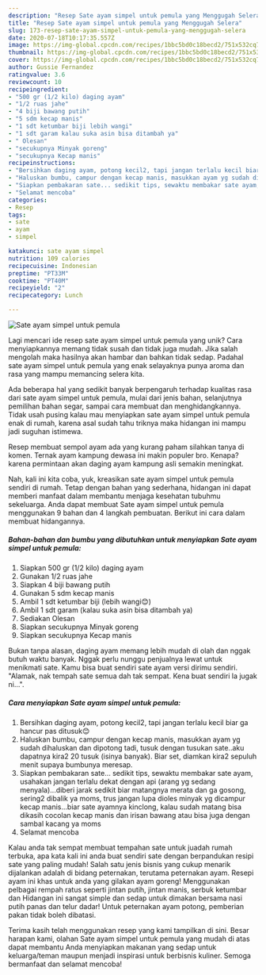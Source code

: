 ```yaml
---
description: "Resep Sate ayam simpel untuk pemula yang Menggugah Selera"
title: "Resep Sate ayam simpel untuk pemula yang Menggugah Selera"
slug: 173-resep-sate-ayam-simpel-untuk-pemula-yang-menggugah-selera
date: 2020-07-18T10:17:35.557Z
image: https://img-global.cpcdn.com/recipes/1bbc5bd0c18becd2/751x532cq70/sate-ayam-simpel-untuk-pemula-foto-resep-utama.jpg
thumbnail: https://img-global.cpcdn.com/recipes/1bbc5bd0c18becd2/751x532cq70/sate-ayam-simpel-untuk-pemula-foto-resep-utama.jpg
cover: https://img-global.cpcdn.com/recipes/1bbc5bd0c18becd2/751x532cq70/sate-ayam-simpel-untuk-pemula-foto-resep-utama.jpg
author: Gussie Fernandez
ratingvalue: 3.6
reviewcount: 10
recipeingredient:
- "500 gr (1/2 kilo) daging ayam"
- "1/2 ruas jahe"
- "4 biji bawang putih"
- "5 sdm kecap manis"
- "1 sdt ketumbar biji lebih wangi"
- "1 sdt garam kalau suka asin bisa ditambah ya"
- " Olesan"
- "secukupnya Minyak goreng"
- "secukupnya Kecap manis"
recipeinstructions:
- "Bersihkan daging ayam, potong kecil2, tapi jangan terlalu kecil biar ga hancur pas ditusuk😊"
- "Haluskan bumbu, campur dengan kecap manis, masukkan ayam yg sudah dihaluskan dan dipotong tadi, tusuk dengan tusukan sate..aku dapatnya kira2 20 tusuk (isinya banyak). Biar set, diamkan kira2 sepuluh menit supaya bumbunya meresap."
- "Siapkan pembakaran sate... sedikit tips, sewaktu membakar sate ayam, usahakan jangan terlalu dekat dengan api (arang yg sedang menyala)...diberi jarak sedikit biar matangnya merata dan ga gosong, sering2 dibalik ya moms, trus jangan lupa dioles minyak yg dicampur kecap manis...biar sate ayamnya kinclong, kalau sudah matang bisa dikasih cocolan kecap manis dan irisan bawang atau bisa juga dengan sambal kacang ya moms"
- "Selamat mencoba"
categories:
- Resep
tags:
- sate
- ayam
- simpel

katakunci: sate ayam simpel 
nutrition: 109 calories
recipecuisine: Indonesian
preptime: "PT33M"
cooktime: "PT40M"
recipeyield: "2"
recipecategory: Lunch

---
```



![Sate ayam simpel untuk pemula](https://img-global.cpcdn.com/recipes/1bbc5bd0c18becd2/751x532cq70/sate-ayam-simpel-untuk-pemula-foto-resep-utama.jpg)

Lagi mencari ide resep sate ayam simpel untuk pemula yang unik? Cara menyiapkannya memang tidak susah dan tidak juga mudah. Jika salah mengolah maka hasilnya akan hambar dan bahkan tidak sedap. Padahal sate ayam simpel untuk pemula yang enak selayaknya punya aroma dan rasa yang mampu memancing selera kita.

Ada beberapa hal yang sedikit banyak berpengaruh terhadap kualitas rasa dari sate ayam simpel untuk pemula, mulai dari jenis bahan, selanjutnya pemilihan bahan segar, sampai cara membuat dan menghidangkannya. Tidak usah pusing kalau mau menyiapkan sate ayam simpel untuk pemula enak di rumah, karena asal sudah tahu triknya maka hidangan ini mampu jadi suguhan istimewa.

Resep membuat sempol ayam ada yang kurang paham silahkan tanya di komen. Ternak ayam kampung dewasa ini makin populer bro. Kenapa? karena permintaan akan daging ayam kampung asli semakin meningkat.


Nah, kali ini kita coba, yuk, kreasikan sate ayam simpel untuk pemula sendiri di rumah. Tetap dengan bahan yang sederhana, hidangan ini dapat memberi manfaat dalam membantu menjaga kesehatan tubuhmu sekeluarga. Anda dapat membuat Sate ayam simpel untuk pemula menggunakan 9 bahan dan 4 langkah pembuatan. Berikut ini cara dalam membuat hidangannya.

<!--inarticleads1-->

##### Bahan-bahan dan bumbu yang dibutuhkan untuk menyiapkan Sate ayam simpel untuk pemula:

1. Siapkan 500 gr (1/2 kilo) daging ayam
1. Gunakan 1/2 ruas jahe
1. Siapkan 4 biji bawang putih
1. Gunakan 5 sdm kecap manis
1. Ambil 1 sdt ketumbar biji (lebih wangi😊)
1. Ambil 1 sdt garam (kalau suka asin bisa ditambah ya)
1. Sediakan  Olesan
1. Siapkan secukupnya Minyak goreng
1. Siapkan secukupnya Kecap manis


Bukan tanpa alasan, daging ayam memang lebih mudah di olah dan nggak butuh waktu banyak. Nggak perlu nunggu penjualnya lewat untuk menikmati sate. Kamu bisa buat sendiri sate ayam versi dirimu sendiri. &#34;Alamak, nak tempah sate semua dah tak sempat. Kena buat sendiri la jugak ni…&#34;. 

<!--inarticleads2-->

##### Cara menyiapkan Sate ayam simpel untuk pemula:

1. Bersihkan daging ayam, potong kecil2, tapi jangan terlalu kecil biar ga hancur pas ditusuk😊
1. Haluskan bumbu, campur dengan kecap manis, masukkan ayam yg sudah dihaluskan dan dipotong tadi, tusuk dengan tusukan sate..aku dapatnya kira2 20 tusuk (isinya banyak). Biar set, diamkan kira2 sepuluh menit supaya bumbunya meresap.
1. Siapkan pembakaran sate... sedikit tips, sewaktu membakar sate ayam, usahakan jangan terlalu dekat dengan api (arang yg sedang menyala)...diberi jarak sedikit biar matangnya merata dan ga gosong, sering2 dibalik ya moms, trus jangan lupa dioles minyak yg dicampur kecap manis...biar sate ayamnya kinclong, kalau sudah matang bisa dikasih cocolan kecap manis dan irisan bawang atau bisa juga dengan sambal kacang ya moms
1. Selamat mencoba


Kalau anda tak sempat membuat tempahan sate untuk juadah rumah terbuka, apa kata kali ini anda buat sendiri sate dengan berpandukan resipi sate yang paling mudah! Salah satu jenis bisnis yang cukup menarik dijalankan adalah di bidang peternakan, terutama peternakan ayam. Resepi ayam ini khas untuk anda yang gilakan ayam goreng! Menggunakan pelbagai rempah ratus seperti jintan putih, jintan manis, serbuk ketumbar dan Hidangan ini sangat simple dan sedap untuk dimakan bersama nasi putih panas dan telur dadar! Untuk peternakan ayam potong, pemberian pakan tidak boleh dibatasi. 

Terima kasih telah menggunakan resep yang kami tampilkan di sini. Besar harapan kami, olahan Sate ayam simpel untuk pemula yang mudah di atas dapat membantu Anda menyiapkan makanan yang sedap untuk keluarga/teman maupun menjadi inspirasi untuk berbisnis kuliner. Semoga bermanfaat dan selamat mencoba!

